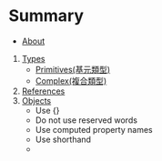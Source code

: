 # Summary

- [About](./README.md)
1. [Types](./types/types.md)
    * [Primitives(基元類型)](./types/primitives/primitives.md)
    * [Complex(複合類型)](./types/complex/complex.md)
2. [References](./references/references.md)
3. [Objects](./objects/objects.md)
    * Use {}
    * Do not use reserved words
    * Use computed property names
    * Use shorthand
    * 